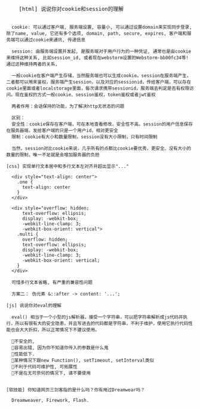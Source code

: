 <!DOCTYPE html>
<html lang="en">
<head>
  <meta charset="UTF-8">
  <title>Title</title>
</head>
<body>
  <pre>
    [html] 说说你对cookie和session的理解

      cookie: 可以通过客户端, 服务端设置, 容量小, 可以通过设置domain来实现同步登录, 除了name, value, 它还有多个选项, domain, path, secure, expires, 客户端和服务端可以通过cookie来通讯, 传递信息

      session: 由服务端设置并发起, 是服务端对于用户行为的一种凭证, 通常也是由cookie来维持这种关系, 比如session_id, 或者现在webstorm设置的Webstorm-bb00fc34等! 通过这种维持两者的关系,

      一般cookie在客户端产生存储，当然服务端也可以生成cookie。session在服务端产生，二者都可以用来鉴权，服务端产生session，以及对应的sessionid，传给客户端，可以存在cookie里面或者localstorage里面，每次请求携带sessionid，服务端去判定是否有权限访问。现在鉴权的方式一般cookie、session鉴权，token鉴权或者jwt鉴权

      两者作用：会话保持的功能，为了解决http无状态的问题

      区别：
      安全性：cookie保存在客户端，可在本地查看修改，安全性不高。session的用户信息保存在服务器端，发给客户端的只是一个用户id，相对更安全
      限制：cookie有大小和数量限制，session没有大小限制，只有时间限制

      当然，session对比cookie来说，几乎所有的点都比cookie要优秀，更安全、没有大小的数量的限制，唯一不足就是会增加服务器的负担

    [css] 实现单行文本居中和多行文本左对齐并超出显示"..."

      <div style="text-align: center">
        .one {
          text-align: center
        }
      </div>

      <div style="overflow: hidden;
          text-overflow: ellipsis;
          display: -webkit-box;
          -webkit-line-clamp: 3;
          -webkit-box-orient: vertical">
        .multi {
          overflow: hidden;
          text-overflow: ellipsis;
          display: -webkit-box;
          -webkit-line-clamp: 3;
          -webkit-box-orient: vertical;
        }
      </div>

      可惜多行文本省略, 有严重的兼容性问题

      方案二： 伪元素 &::after -> content: '...';

    [js] 说说你对eval的理解

      eval() 相当于一个小型的js解析器，接受一个字符串，可以把字符串解析成js代码并执行，所以有很有大的安全隐患，并且写进去的代码都是字符串，不利于维护，使用它执行代码性能也会大大折扣，所以正常情况下不建议使用。

      🌟不安全的,
      🌟容易出错, 因为你不知道你传入的参数是什么鬼
      🌟性能低下.
      🌟某种情况下跟new Function(), setTimeout, setInterval类似
      🌟不利于代码可维护性, 可拓展性
      🌟不是在无可奈何的情况下, 请不要使用


    [软技能] 你知道网页三剑客指的是什么吗？你有用过Dreamwear吗？

      Dreamweaver, Firework, Flash.


  </pre>
</body>

<script>

  //手写

  //实现

</script>
</html>
